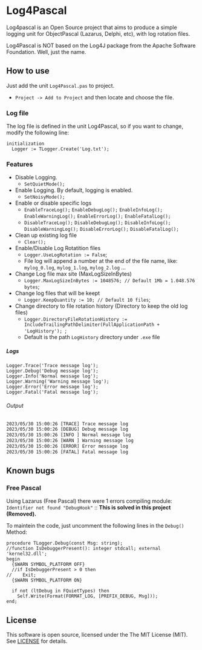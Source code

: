 # Log4Pascal

Log4pascal is an Open Source project that aims to produce a simple logging unit for ObjectPascal (Lazarus, Delphi, etc), with log rotation files.

Log4Pascal is NOT based on the Log4J package from the Apache Software Foundation. Well, just the name.

## How to use

Just add the unit `Log4Pascal.pas` to project.
  - ``Project -> Add to Project`` and then locate and choose the file.

### Log file

The log file is defined in the unit Log4Pascal, so if you want to change, modify the following line:

```delphi
initialization
  Logger := TLogger.Create('Log.txt');
```

### Features

- Disable Logging.
  - `SetQuietMode();`
- Enable Logging. By default, logging is enabled.
  - `SetNoisyMode();`
- Enable or disable specific logs
  - `EnableTraceLog();` `EnableDebugLog();` `EnableInfoLog();` `EnableWarningLog();` `EnableErrorLog();` `EnableFatalLog();`
  - `DisableTraceLog();` `DisableDebugLog();` `DisableInfoLog();` `DisableWarningLog();` `DisableErrorLog();` `DisableFatalLog();`
- Clean up existing log file
  - `Clear();`
- Enable/Disable Log Rotatition files
  - `Logger.UseLogRotation := False`;
  - File log will append a number at the end of the file name, like: `mylog_0.log`, `mylog_1.log`, `mylog_2.log` ...
- Change Log file max site (MaxLogSizeInBytes)
  - `Logger.MaxLogSizeInBytes := 1048576; // Default 1Mb = 1.048.576 bytes`;
- Change log files that will be keept
  - `Logger.KeepQuantity := 10; // Default 10 files`;
- Change directory to file rotation history (Directory to keep the old log files)
  - `Logger.DirectoryFileRotationHistory := IncludeTrailingPathDelimiter(FullApplicationPath + 'LogHistory'); `;
  - Default is the path `LogHistory` directory under `.exe` file
    
  
##### Logs

```delphi
Logger.Trace('Trace message log');
Logger.Debug('Debug message log');
Logger.Info('Normal message log');
Logger.Warning('Warning message log');
Logger.Error('Error message log');
Logger.Fatal('Fatal message log');
```

###### Output

```txt
2023/05/30 15:00:26 [TRACE] Trace message log 
2023/05/30 15:00:26 [DEBUG] Debug message log
2023/05/30 15:00:26 [INFO ] Normal message log 
2023/05/30 15:00:26 [WARN ] Warning message log 
2023/05/30 15:00:26 [ERROR] Error message log 
2023/05/30 15:00:26 [FATAL] Fatal message log 
```

## Known bugs

### Free Pascal

Using Lazarus (Free Pascal) there were 1 errors compiling module: `Identifier not found "DebugHook"` :: **This is solved in this project (Removed).**

To maintein the code, just uncomment the following lines in the `Debug()` Method:
```Delphi
procedure TLogger.Debug(const Msg: string);
//function IsDebuggerPresent(): integer stdcall; external 'kernel32.dll';
begin
  {$WARN SYMBOL_PLATFORM OFF}
  //if IsDebuggerPresent > 0 then
//    Exit;
  {$WARN SYMBOL_PLATFORM ON}

  if not (ltDebug in FQuietTypes) then
    Self.Write(Format(FORMAT_LOG, [PREFIX_DEBUG, Msg]));
end;  
```

## License

This software is open source, licensed under the The MIT License (MIT). See [LICENSE](https://github.com/martinusso/log4pascal/blob/master/LICENSE) for details.
